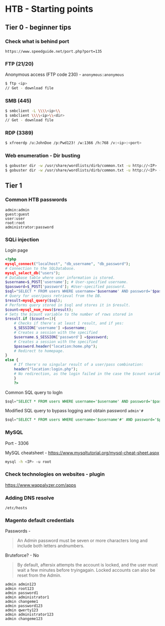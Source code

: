 # HTB - Starting points

## Tier 0 - beginner tips

### Check what is behind port

```https://www.speedguide.net/port.php?port=135```

### FTP (21/20) 

Anonymous access (FTP code 230) - `anonymous:anonymous`

```bash
$ ftp <ip>
// Get - download file
```

### SMB (445)

```bash 
$ smbclient -L \\\\<ip>\\
$ smbclient \\\\<ip>\\<dir>
// Get - download file
```

### RDP (3389)

```bash
$ xfreerdp /u:JohnDoe /p:Pwd123! /w:1366 /h:768 /v:<ip>:<port>
```

### Web enumeration - Dir busting

```bash
$ gobuster dir -w /usr/share/wordlists/dirb/common.txt -u http://<IP>
$ gobuster dir -w /usr/share/wordlists/dirb/common.txt -u http://<IP> -x html,php
```

## Tier 1

### Common HTB passwords

```
admin:admin
guest:guest
user:user
root:root
administrator:password
```

### SQLi injection

Login page

```php
<?php
mysql_connect("localhost", "db_username", "db_password"); 
# Connection to the SQLDatabase.
mysql_select_db("users"); 
# Database table where user information is stored.
$username=$_POST['username']; # User-specified username.
$password=$_POST['password']; #User-specified password.
$sql="SELECT * FROM users WHERE username='$username' AND password='$password'";
# Query for user/pass retrieval from the DB.
$result=mysql_query($sql);
# Performs query stored in $sql and stores it in $result.
$count=mysql_num_rows($result);
# Sets the $count variable to the number of rows stored in 
$result.if ($count==1){
    # Checks if there's at least 1 result, and if yes:
    $_SESSION['username'] =$username; 
    # Creates a session with the specified 
    $username.$_SESSION['password'] =$password; 
    # Creates a session with the specified 
    $password.header("location:home.php"); 
    # Redirect to homepage.
}
else { 
    # If there's no singular result of a user/pass combination:
    header("location:login.php");
    # No redirection, as the login failed in the case the $count variable is not equal to1, HTTP Response code 200 OK.
    }
    ?>
```

Common SQL query to logIn
```sql
$sql="SELECT * FROM users WHERE username='$username' AND password='$password'";
```

Modified SQL query to bypass logging and obtain password
`admin'#` 
```sql
$sql="SELECT * FROM users WHERE username='$username'#' AND password='$password'";
```
### MySQL

Port - 3306 

MySQL cheatsheet - https://www.mysqltutorial.org/mysql-cheat-sheet.aspx

```bash
mysql -h <IP> -u root
```
### Check technologies on websites - plugin

https://www.wappalyzer.com/apps

### Adding DNS resolve 

```
/etc/hosts
```

### Magento default credentials

Passwords - 
>An Admin password must be seven or more characters long and include both letters andnumbers.

Bruteforce? - No
>By default, aftersix attempts the account is locked, and the user must wait a few minutes before tryingagain. Locked accounts can also be reset from the Admin.

```
admin admin123
admin root123
admin password1
admin administrator1
admin changeme1
admin password123
admin qwerty123
admin administrator123
admin changeme123
```